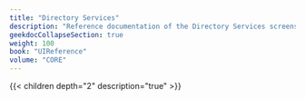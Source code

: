 ```yaml
---
title: "Directory Services"
description: "Reference documentation of the Directory Services screens."
geekdocCollapseSection: true
weight: 100
book: "UIReference"
volume: "CORE"
---
```


{{< children depth="2" description="true" >}}
